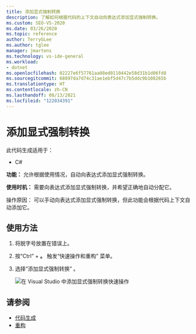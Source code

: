 ```yaml
---
title: 添加显式强制转换
description: 了解如何根据代码的上下文自动向表达式添加显式强制转换。
ms.custom: SEO-VS-2020
ms.date: 03/26/2020
ms.topic: reference
author: TerryGLee
ms.author: tglee
manager: jmartens
ms.technology: vs-ide-general
ms.workload:
- dotnet
ms.openlocfilehash: 02227e6f57761aa08ed0110442e58d31b1d06fd8
ms.sourcegitcommit: 68897da7d74c31ae1ebf5d47c7b5ddc9b108265b
ms.translationtype: HT
ms.contentlocale: zh-CN
ms.lasthandoff: 08/13/2021
ms.locfileid: "122034391"
---
```

# <a name="add-explicit-cast"></a>添加显式强制转换

此代码生成适用于：

- C#

**功能：** 允许根据使用情况，自动向表达式添加显式强制转换。

**使用时机：** 需要向表达式添加显式强制转换，并希望正确地自动分配它。

操作原因：  可以手动向表达式添加显式强制转换，但此功能会根据代码上下文自动添加它。

## <a name="how-to-use-it"></a>使用方法

1. 将脱字号放置在错误上。
2. 按“Ctrl”  + **。** 触发“快速操作和重构”  菜单。
3. 选择“添加显式强制转换”  。

   ![在 Visual Studio 中添加显式强制转换快速操作](media/add-explicit-cast.png)

## <a name="see-also"></a>请参阅

- [代码生成](../code-generation-in-visual-studio.md)
- [重构](../refactoring-in-visual-studio.md)
